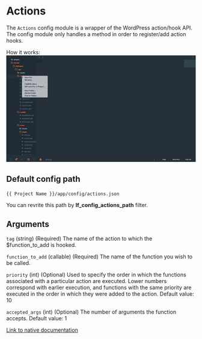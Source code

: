 Actions
===

The `Actions` config module is a wrapper of the WordPress action/hook API. The config module only handles a method in order to register/add action hooks.

How it works: ![Actions](images/actions.gif)

Default config path
---
`{{ Project Name }}/app/config/actions.json`

You can revrite this path by __lf\_config\_actions\_path__ filter.

Arguments
---
`tag`
(string) (Required) The name of the action to which the $function_to_add is hooked.

`function_to_add`
(callable) (Required) The name of the function you wish to be called.

`priority`
(int) (Optional) Used to specify the order in which the functions associated with a particular action are executed. Lower numbers correspond with earlier execution, and functions with the same priority are executed in the order in which they were added to the action.
Default value: 10

`accepted_args`
(int) (Optional) The number of arguments the function accepts.
Default value: 1

[Link to native documentation](https://developer.wordpress.org/reference/functions/add_action/)